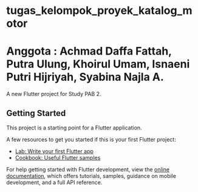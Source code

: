 # tugas_kelompok_proyek_katalog_motor
# Anggota : Achmad Daffa Fattah, Putra Ulung, Khoirul Umam, Isnaeni Putri Hijriyah, Syabina Najla A.

A new Flutter project for Study PAB 2.

## Getting Started

This project is a starting point for a Flutter application.

A few resources to get you started if this is your first Flutter project:

- [Lab: Write your first Flutter app](https://docs.flutter.dev/get-started/codelab)
- [Cookbook: Useful Flutter samples](https://docs.flutter.dev/cookbook)

For help getting started with Flutter development, view the
[online documentation](https://docs.flutter.dev/), which offers tutorials,
samples, guidance on mobile development, and a full API reference.
